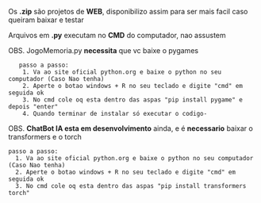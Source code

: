 Os **.zip** são projetos de **WEB**, disponibilizo assim para ser mais facil caso queiram baixar e testar

Arquivos em **.py** executam no **CMD** do computador, nao assustem

   OBS. JogoMemoria.py **necessita** que vc baixe o pygames
  
       passo a passo:
        1. Va ao site oficial python.org e baixe o python no seu computador (Caso Nao tenha)
        2. Aperte o botao windows + R no seu teclado e digite "cmd" em seguida ok
        3. No cmd cole oq esta dentro das aspas "pip install pygame" e depois "enter"
        4. Quando terminar de instalar só executar o codigo-

OBS. **ChatBot IA esta em desenvolvimento** ainda, e é **necessario** baixar o transformers e o torch

    passo a passo:
      1. Va ao site oficial python.org e baixe o python no seu computador (Caso Nao tenha)
      2. Aperte o botao windows + R no seu teclado e digite "cmd" em seguida ok
      3. No cmd cole oq esta dentro das aspas "pip install transformers torch"
